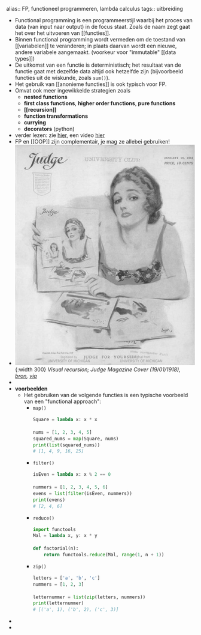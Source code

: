 alias:: FP, functioneel programmeren, lambda calculus
tags:: uitbreiding

- Functional programming is een programmeerstijl waarbij het proces van data (van input naar output) in de focus staat. Zoals de naam zegt gaat het over het uitvoeren van [[functies]].
- Binnen functional programming wordt vermeden om de toestand van [[variabelen]] te veranderen; in plaats daarvan wordt een nieuwe, andere variabele aangemaakt. (voorkeur voor "immutable" [[data types]])
- De uitkomst van een functie is deterministisch; het resultaat van de functie gaat met dezelfde data altijd ook hetzelfde zijn (bijvoorbeeld functies uit de wiskunde, zoals `sum()`).
- Het gebruik van [[anonieme functies]] is ook typisch voor FP.
- Omvat ook meer ingewikkelde strategien zoals
    - **nested functions**
    - **first class functions**, **higher order functions**, **pure functions**
    - **[[recursion]]**
    - **function transformations**
    - **currying**
    - **decorators** (python)
- verder lezen: zie [hier](https://nl.wikipedia.org/wiki/Functioneel_programmeren), een video [hier](https://www.youtube.com/watch?v=4B24vYj_vaI)
- FP en [[OOP]] zijn complementair, je mag ze allebei gebruiken!
- ![image.jpg](../assets/recursion.jpg){:width 300}
  *Visual recursion; Judge Magazine Cover (19/01/1918), [bron](https://i.pinimg.com/474x/b6/85/2b/b6852b41e5cef4ec7009d615b6770edd--montgomery-james-darcy.jpg), [via](https://commons.wikimedia.org/wiki/File:JudgeMagazine19Jan1918.png)*
-
- **voorbeelden**
    - Het gebruiken van de volgende functies is een typische voorbeeld van een "functional approach":
        - `map()`
          ```python
          Square = lambda x: x * x
          
          nums = [1, 2, 3, 4, 5]
          squared_nums = map(Square, nums)
          print(list(squared_nums))
          # [1, 4, 9, 16, 25]
          ```
        - `filter()`
          ```python
          isEven = lambda x: x % 2 == 0
          
          nummers = [1, 2, 3, 4, 5, 6]
          evens = list(filter(isEven, nummers))
          print(evens)
          # [2, 4, 6]
          ```
        - `reduce()`
          ```python
          import functools
          Mal = lambda x, y: x * y
          
          def factorial(n):
              return functools.reduce(Mal, range(1, n + 1))
          ```
        - `zip()`
          ```python
          letters = ['a', 'b', 'c']
          nummers = [1, 2, 3]
          
          letternummer = list(zip(letters, nummers))
          print(letternummer)
          # [('a', 1), ('b', 2), ('c', 3)]
          ```
-
-